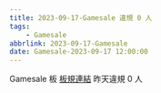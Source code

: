 ```yaml
---
title: 2023-09-17-Gamesale 違規 0 人
tags:
    - Gamesale
abbrlink: 2023-09-17-Gamesale
date: Gamesale-2023-09-17 12:00:00
---
```

Gamesale 板 [板規連結](https://www.ptt.cc/bbs/Gossiping/M.1637425085.A.07D.html)
昨天違規 0 人
